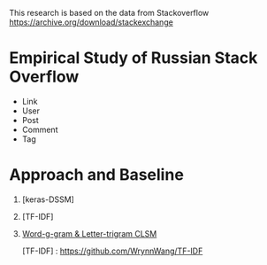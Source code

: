This research is based on the data from Stackoverflow https://archive.org/download/stackexchange

# Empirical Study of Russian Stack Overflow

- Link
- User
- Post
- Comment
- Tag

# Approach and Baseline

1. [keras-DSSM]
2. [TF-IDF]
3. [Word-g-gram & Letter-trigram CLSM] 

   [TF-IDF] : <https://github.com/WrynnWang/TF-IDF>

   [Word-g-gram & Letter-trigram CLSM]: <https://github.com/WrynnWang/word-n-gram-letter-trigram-deep-learning-model>

